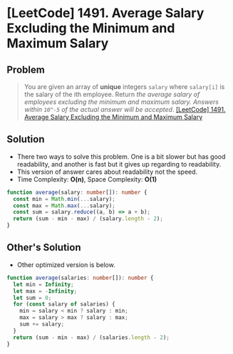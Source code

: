 # [LeetCode] 1491. Average Salary Excluding the Minimum and Maximum Salary

## Problem

> You are given an array of **unique** integers `salary` where `salary[i]` is the salary of the ith employee.
> Return _the average salary of employees excluding the minimum and maximum salary. Answers within `10^-5` of the actual answer will be accepted_.
> [[LeetCode] 1491. Average Salary Excluding the Minimum and Maximum Salary](https://leetcode.com/problems/average-salary-excluding-the-minimum-and-maximum-salary/?envType=study-plan&id=programming-skills-i)

## Solution

- There two ways to solve this problem. One is a bit slower but has good readability, and another is fast but it gives up regarding to readability.
- This version of answer cares about readability not the speed.
- Time Complexity: **O(n)**, Space Complexity: **O(1)**

```typescript
function average(salary: number[]): number {
  const min = Math.min(...salary);
  const max = Math.max(...salary);
  const sum = salary.reduce((a, b) => a + b);
  return (sum - min - max) / (salary.length - 2);
}
```

## Other's Solution

- Other optimized version is below.

```typescript
function average(salaries: number[]): number {
  let min = Infinity;
  let max = -Infinity;
  let sum = 0;
  for (const salary of salaries) {
    min = salary < min ? salary : min;
    max = salary > max ? salary : max;
    sum += salary;
  }
  return (sum - min - max) / (salaries.length - 2);
}
```
